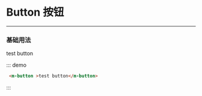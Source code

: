# Button 按钮
----
### 基础用法

 <div class="demo-block">
  <m-button >test button</m-button>
</div>

::: demo
```html
 <m-button >test button</m-button>
```
:::